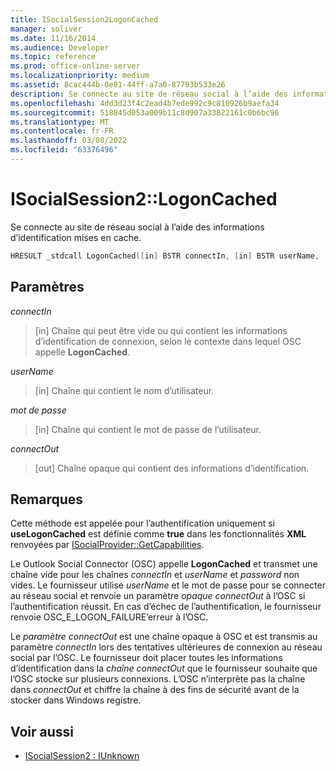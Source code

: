 ```yaml
---
title: ISocialSession2LogonCached
manager: soliver
ms.date: 11/16/2014
ms.audience: Developer
ms.topic: reference
ms.prod: office-online-server
ms.localizationpriority: medium
ms.assetid: 8cac444b-0e81-44ff-a7a0-87793b533e26
description: Se connecte au site de réseau social à l’aide des informations d’identification mises en cache.
ms.openlocfilehash: 4dd3d23f4c2ead4b7ede992c9c810926b9aefa34
ms.sourcegitcommit: 518845d053a009b11c8d907a33822161c0b6bc96
ms.translationtype: MT
ms.contentlocale: fr-FR
ms.lasthandoff: 03/08/2022
ms.locfileid: "63376496"
---
```

# <a name="isocialsession2logoncached"></a>ISocialSession2::LogonCached

Se connecte au site de réseau social à l’aide des informations d’identification mises en cache.
  
```cpp
HRESULT _stdcall LogonCached([in] BSTR connectIn, [in] BSTR userName, [in] BSTR password, [out] BSTR connectOut);
```

## <a name="parameters"></a>Paramètres

_connectIn_
  
> [in] Chaîne qui peut être vide ou qui contient les informations d’identification de connexion, selon le contexte dans lequel OSC appelle **LogonCached**.

_userName_
  
> [in] Chaîne qui contient le nom d’utilisateur.

_mot de passe_
  
> [in] Chaîne qui contient le mot de passe de l’utilisateur.

_connectOut_
  
> [out] Chaîne opaque qui contient des informations d’identification.

## <a name="remarks"></a>Remarques

Cette méthode est appelée pour l’authentification uniquement si **useLogonCached** est définie comme **true** dans les fonctionnalités **XML** renvoyées par [ISocialProvider::GetCapabilities](isocialprovider-getcapabilities.md).
  
Le Outlook Social Connector (OSC) appelle **LogonCached** et transmet une chaîne vide pour les chaînes _connectIn_ et _userName_ et _password_ non vides. Le fournisseur utilise _userName_ et  le mot de passe pour se connecter au réseau social et renvoie un paramètre _opaque connectOut_ à l’OSC si l’authentification réussit. En cas d’échec de l’authentification, le fournisseur renvoie OSC_E_LOGON_FAILURE’erreur à l’OSC.
  
Le _paramètre connectOut_ est une chaîne opaque à OSC et est transmis au paramètre _connectIn_ lors des tentatives ultérieures de connexion au réseau social par l’OSC. Le fournisseur doit placer toutes les informations d’identification dans la _chaîne connectOut_ que le fournisseur souhaite que l’OSC stocke sur plusieurs connexions. L’OSC n’interprète pas la chaîne dans _connectOut_ et chiffre la chaîne à des fins de sécurité avant de la stocker dans Windows registre.
  
## <a name="see-also"></a>Voir aussi

- [ISocialSession2 : IUnknown](isocialsession2iunknown.md)
